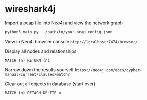 # wireshark4j
Import a pcap file into Neo4j and view the network graph

```bash
python3 main.py ../path/to/your.pcap config.json
```

View in Neo4j browser console `http://localhost:7474/browser/`

Display all nodes and relationships

```
MATCH (n) RETURN (n)
```

Narrow down the results yourself `https://neo4j.com/docs/cypher-manual/current/clauses/match/`

Clear out all objects in database (start over)
```
MATCH (n) DETACH DELETE n
```
